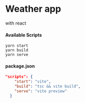 # Weather app

with react

#### Available Scripts

```node
yarn start
yarn build
yarn serve
```

#### package.json

```json
"scripts": {
    "start": "vite",
    "build": "tsc && vite build",
    "serve": "vite preview"
  }
```
